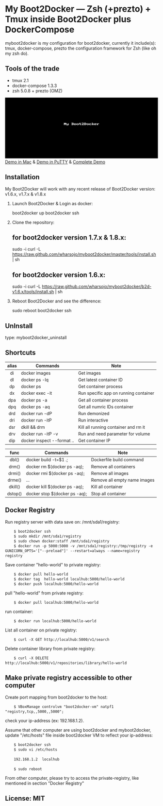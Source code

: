 My Boot2Docker — Zsh (+prezto) + Tmux inside Boot2Docker plus DockerCompose
===========================================================================

myboot2docker is my configuration for boot2docker, currently it include(s): 
tmux, docker-compose, prezto the configuration framework for Zsh (like oh my zsh do).

Tools of the trade
------------------

  - tmux 2.1
  - docker-compose 1.3.3
  - zsh 5.0.8 + prezto (OMZ)


![alt text](https://raw.githubusercontent.com/wharsojo/assets/master/myboot2docker/myboot2docker.gif "My Boot2Docker Demo")
<a href="https://raw.githubusercontent.com/wharsojo/assets/master/myboot2docker/myboot2docker.gif" target="_blank">Demo in Mac</a> & 
<a href="https://raw.githubusercontent.com/wharsojo/assets/master/myboot2docker/myboot2docker-win.gif" target="_blank">Demo in PuTTY</a> &
<a href="https://github.com/wharsojo/assets/blob/master/myboot2docker/myboot2docker-win-complete.gif?raw=true" target="_blank">Complete Demo</a>

Installation
------------

My Boot2Docker will work with any recent release of Boot2Docker version:  v1.6.x, v1.7.x & v1.8.x 

  1. Launch Boot2Docker & Login as docker:

        boot2docker up
        boot2docker ssh

  2. Clone the repository:

        for boot2docker version 1.7.x & 1.8.x:
        --------------------------------------
        sudo -i
        curl -L https://raw.github.com/wharsojo/myboot2docker/master/tools/install.sh | sh

        for boot2docker version 1.6.x: 
        ------------------------------
        sudo -i
        curl -L https://raw.github.com/wharsojo/myboot2docker/b2d-v1.6.x/tools/install.sh | sh

  3. Reboot Boot2Docker and see the difference:

        sudo reboot
        boot2docker ssh

UnInstall
---------

  type: myboot2docker_uninstall

Shortcuts
---------

| alias | Commands                   |  Note                                 |
|:-----:|----------------------------|---------------------------------------|
|  di   | docker images              | Get images                            |
|  dl   | docker ps -lq              | Get latest container ID               |
|  dp   | docker ps                  | Get container process                 |
|  dx   | docker exec -it            | Run specific app on running container |
|  dpa  | docker ps -a               | Get all container process             | 
|  dpq  | docker ps -aq              | Get all numric IDs container          |
|  drd  | docker run -dP             | Run demonized                         | 
|  dri  | docker run -itP            | Run interactive                       |
|  dsr  | dkill && drm               | Kill all running container and rm it  | 
|  drv  | docker run -itP -v         | Run and need parameter for volume     |
|  dip  | docker inspect --format .. | Get container IP                      |

| func   | Commands                       |  Note                            |
|:------:|--------------------------------|----------------------------------|
| dbl()  | docker build -t=$1 .;          | Dockerfile build command         |
| drm()  | docker rm $(docker ps  -aq);   | Remove all containers            |
| drmi() | docker rmi $(docker ps  -aq);  | Remove all images                |
| drme() | ...                            | Remove all empty name images     |
| dkill()| docker kill $(docker ps  -aq); | Kill all container               | 
| dstop()| docker stop $(docker ps  -aq); | Stop all container               | 

Docker Registry
---------------

Run registry server with data save on: /mnt/sda1/registry:

        $ boot2docker ssh
        $ sudo mkdir /mnt/sda1/registry
        $ sudo chown docker:staff /mnt/sda1/registry
        $ docker run -p 5000:5000 -v /mnt/sda1/registry:/tmp/registry -e GUNICORN_OPTS='["--preload"]' --restart=always --name=registry registry

Save container "hello-world" to private registry:

        $ docker pull hello-world
        $ docker tag  hello-world localhub:5000/hello-world
        $ docker push localhub:5000/hello-world

pull "hello-world" from private registry:

        $ docker pull localhub:5000/hello-world

run container:

        $ docker run localhub:5000/hello-world

List all container on private registry:

        $ curl -X GET http://localhub:5000/v1/search

Delete container library from private registry:

        $ curl -X DELETE http://localhub:5000/v1/repositories/library/hello-world        

Make private registry accessible to other computer
--------------------------------------------------

Create port mapping from boot2docker to the host:

        $ VBoxManage controlvm "boot2docker-vm" natpf1 "registry,tcp,,5000,,5000";

check your ip-address (ex: 192.168.1.2).

Assume that other computer are using boot2docker and myboot2docker, update "/etc/hosts" file inside boot2docker VM to reflect your ip-address:

        $ boot2docker ssh
        $ sudo vi /etc/hosts

        192.168.1.2  localhub

        $ sudo reboot

From other computer, please try to access the private-registry, like mentioned in section "Docker Registry"


License: MIT
------------
